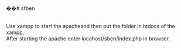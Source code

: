 ��#   s f b e n 

<br>
Use xampp to start the apache and then put the folder in htdocs of the xampp. <br>
After starting the apache enter locahost/sben/index.php in browser.
 
